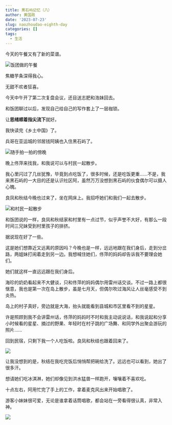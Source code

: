 ```yaml
---
title: 黑石屿记忆（八）
author: 黄国政
date: '2023-07-23'
slug: naozhoudao-eighth-day
categories: []
tags:
  - 生活
---
```


<!--more-->

今天的午餐又有了新的菜谱。

![饭团做的午餐](https://cdn.jsdelivr.net/gh/residualsun1/blog-static/images/2023/07/07-23-lunch.jpg)

焦糖芋条深得我心。

无甜不欢者狂喜。

今天中午开了第二次复盘会议，还目送志肥和浩妹回去。

和饭团聊过以后，发现自己给自己的写作套上了一层枷锁。

让**思绪顺着指尖流下**就好。

我快读完《乡土中国》了。

兵哥在亚运城的邻居钱阿姨也入住黑石屿了。

![随手拍一拍的傍晚](https://cdn.jsdelivr.net/gh/residualsun1/blog-static/images/2023/07/07-23-sunset.jpg)

晚上佟萍来找我，和我说可以与村民一起散步。

我心里闪过了几丝犹豫，毕竟到点吃饭了，很多时候，还是吃饭更重……不是，我来黑石屿的一大目的还是认识社区阿，虽然万万没想到黑石屿的伙食偶尔可以摄人心魄。

良凤和秋结今晚也过来了，坐在网床上。我招呼她们和我们一起去散步。

![和村民一起散步](https://cdn.jsdelivr.net/gh/residualsun1/blog-static/images/2023/07/07-23-walk.jpg)

和饭团说的一样，良凤和秋结家和村里有一点过节，似乎声誉不大好，有那么一段时间三兄妹受到村里孩子的排挤。

据说现在好了一些。

这是她们想靠近又远离的原因吗？今晚也是一样，远远地跟在我们身后，走到分岔路，两姐妹打闹着走到另一边。我想喊住她们，佟萍的妈妈却告诉我不要理会她们。

她们就这样一直远远跟在我们身后。

海珍的奶奶看起来不大健谈，只和佟萍的妈妈偶尔用雷州话交谈。不过一路上都很惬意，我也是第一次在岛上散步，虽是七月天，但偶尔吹过海风让人丝毫感受不到炎热。

岛上的村子真好，旁边就是大海，抬头就能看到县城和市区里看不到的星星。

许是照顾到我不会讲雷州话，佟萍的妈妈时不时和我主动说说话，和我说起和分享小时候看的星星、摘过的野果、年轻时在村子跳的广场舞、和同学外出聚会游玩的照片……

回到民宿，只剩下我一个人吃饭啦。良凤和秋结也跟着回来了。

![](https://cdn.jsdelivr.net/gh/residualsun1/blog-static/images/2023/07/07-23-qiujie2.jpg)

让我没想到的是，秋结在我吃完饭后悄悄帮把碗给洗了。远远也可以看到，她出了很多汗。

想请她们吃冰淇淋，她们却像见到洪水猛兽一样跑开，嚷嚷着不喜欢吃。

十点左右，阿用忙完了手上的工作，拿着麦克风出来开始唱歌了。

游客小妹妹很可爱，无论是谁拿着话筒唱歌，都会站在一旁看得很认真，非常入神。

![](https://cdn.jsdelivr.net/gh/residualsun1/blog-static/images/2023/07/07-23-warm.jpg)